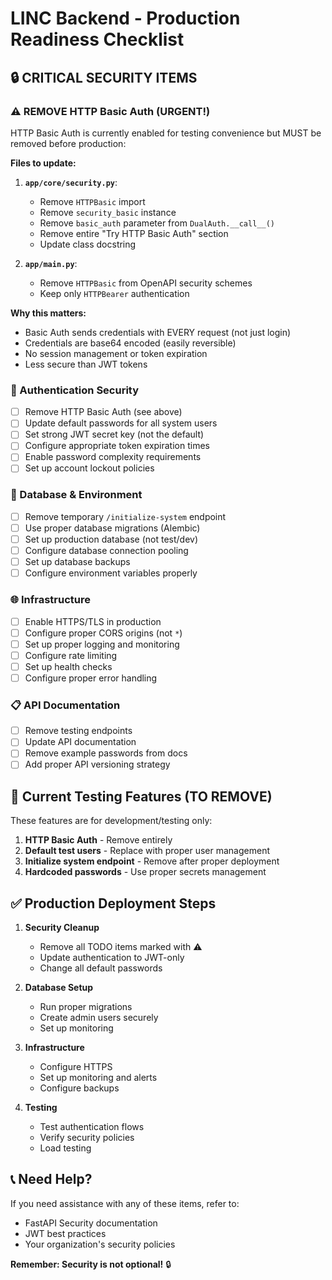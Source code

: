 # LINC Backend - Production Readiness Checklist

## 🔒 CRITICAL SECURITY ITEMS

### ⚠️ REMOVE HTTP Basic Auth (URGENT!)
HTTP Basic Auth is currently enabled for testing convenience but MUST be removed before production:

**Files to update:**
1. **`app/core/security.py`**:
   - Remove `HTTPBasic` import
   - Remove `security_basic` instance
   - Remove `basic_auth` parameter from `DualAuth.__call__()`
   - Remove entire "Try HTTP Basic Auth" section
   - Update class docstring

2. **`app/main.py`**:
   - Remove `HTTPBasic` from OpenAPI security schemes
   - Keep only `HTTPBearer` authentication

**Why this matters:**
- Basic Auth sends credentials with EVERY request (not just login)
- Credentials are base64 encoded (easily reversible) 
- No session management or token expiration
- Less secure than JWT tokens

### 🔐 Authentication Security
- [ ] Remove HTTP Basic Auth (see above)
- [ ] Update default passwords for all system users
- [ ] Set strong JWT secret key (not the default)
- [ ] Configure appropriate token expiration times
- [ ] Enable password complexity requirements
- [ ] Set up account lockout policies

### 🚀 Database & Environment
- [ ] Remove temporary `/initialize-system` endpoint
- [ ] Use proper database migrations (Alembic)
- [ ] Set up production database (not test/dev)
- [ ] Configure database connection pooling
- [ ] Set up database backups
- [ ] Configure environment variables properly

### 🌐 Infrastructure
- [ ] Enable HTTPS/TLS in production
- [ ] Configure proper CORS origins (not `*`)
- [ ] Set up proper logging and monitoring
- [ ] Configure rate limiting
- [ ] Set up health checks
- [ ] Configure proper error handling

### 📋 API Documentation
- [ ] Remove testing endpoints
- [ ] Update API documentation
- [ ] Remove example passwords from docs
- [ ] Add proper API versioning strategy

## 🧪 Current Testing Features (TO REMOVE)

These features are for development/testing only:

1. **HTTP Basic Auth** - Remove entirely
2. **Default test users** - Replace with proper user management
3. **Initialize system endpoint** - Remove after proper deployment
4. **Hardcoded passwords** - Use proper secrets management

## ✅ Production Deployment Steps

1. **Security Cleanup**
   - Remove all TODO items marked with ⚠️
   - Update authentication to JWT-only
   - Change all default passwords

2. **Database Setup**
   - Run proper migrations
   - Create admin users securely
   - Set up monitoring

3. **Infrastructure**
   - Configure HTTPS
   - Set up monitoring and alerts
   - Configure backups

4. **Testing**
   - Test authentication flows
   - Verify security policies
   - Load testing

## 📞 Need Help?

If you need assistance with any of these items, refer to:
- FastAPI Security documentation
- JWT best practices
- Your organization's security policies

**Remember: Security is not optional!** 🔒 